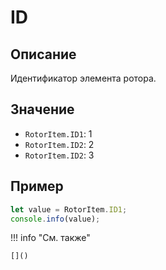 # ID

## Описание
Идентификатор элемента ротора.

## Значение
 - `RotorItem.ID1`: 1
 - `RotorItem.ID2`: 2
 - `RotorItem.ID2`: 3

## Пример
```javascript linenums="1"
let value = RotorItem.ID1;
console.info(value);
```

!!! info "См. также"

    []()


